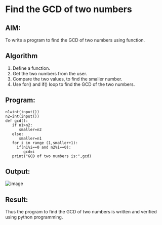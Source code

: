 # Find the GCD of two numbers

## AIM:
To write a program to find the GCD of two numbers using function.
## Algorithm
1. Define a function.
2. Get the two numbers from the user.
3. Compare the two values, to find the smaller number.
4. Use for() and if() loop to find the GCD of the two numbers.

## Program:
```
n1=int(input())
n2=int(input())
def gcd():
   if n1>n2:
      smaller=n2
   else:
      smaller=n1
   for i in range (1,smaller+1):
     if(n1%i==0 and n2%i==0):
        gcd=i
   print("GCD of two numbers is:",gcd)
 ```

## Output:
![image](https://user-images.githubusercontent.com/119389139/213917367-ed78497a-2ee1-465f-a3ef-1fedaa045009.png)

## Result:
Thus the program to find the GCD of two numbers is written and verified using python programming.
